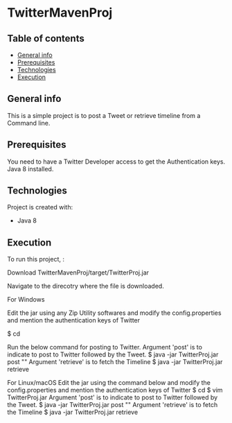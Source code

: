 # TwitterMavenProj
## Table of contents
* [General info](#general-info)
* [Prerequisites](#prerequisites)
* [Technologies](#technologies)
* [Execution](#execution)

## General info
This is a simple project is to post a Tweet or retrieve timeline from a Command line.

## Prerequisites
You need to have a Twitter Developer access to get the Authentication keys.
Java 8 installed.

## Technologies
Project is created with:
* Java 8

	
## Execution
To run this project,  :

Download TwitterMavenProj/target/TwitterProj.jar

Navigate to the direcotry where the file is downloaded.

For Windows

Edit the jar using any Zip Utility softwares and modify the config.properties and mention the authentication keys of Twitter

$ cd <FileDownloadPath>
	
Run the below command for posting to Twitter. 
Argument 'post' is to indicate to post to Twitter followed by the Tweet.
$ java -jar TwitterProj.jar post "<Tweet Content>"
Argument 'retrieve' is to fetch the Timeline
$ java -jar TwitterProj.jar retrieve


For Linux/macOS
Edit the jar using the command below and modify the config.properties and mention the authentication keys of Twitter
$ cd <FileDownloadPath>
$ vim TwitterProj.jar
Argument 'post' is to indicate to post to Twitter followed by the Tweet.
$ java -jar TwitterProj.jar post "<Tweet Content>"
Argument 'retrieve' is to fetch the Timeline
$ java -jar TwitterProj.jar retrieve
